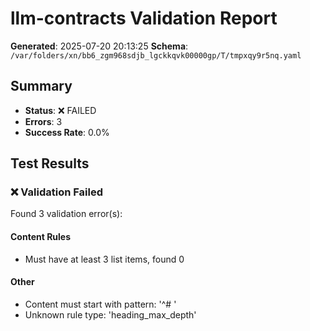 # llm-contracts Validation Report

**Generated**: 2025-07-20 20:13:25
**Schema**: `/var/folders/xn/bb6_zgm968sdjb_lgckkqvk00000gp/T/tmpxqy9r5nq.yaml`

## Summary

- **Status**: ❌ FAILED
- **Errors**: 3
- **Success Rate**: 0.0%

## Test Results

### ❌ Validation Failed

Found 3 validation error(s):

#### Content Rules

- Must have at least 3 list items, found 0

#### Other

- Content must start with pattern: '^# '
- Unknown rule type: 'heading_max_depth'
